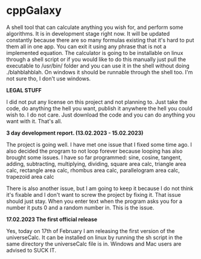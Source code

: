 # cppGalaxy
A shell tool that can calculate anything you wish for, and perform some algorithms. It is in development stage right now. It will be updated constantly because there are so many formulas existing that it's hard to put them all in one app. You can exit it using any phrase that is not a implemented equation. The calculator is going to be installable on linux through a shell script or if you would like to do this manually just pull the executable to /usr/bin/ folder and you can use it in the shell without doing ./blahblahblah. On windows it should be runnable through the shell too. I'm not sure tho, I don't use windows.

**LEGAL STUFF**

I did not put any license on this project and not planning to. Just take the code, do anything the hell you want, publish it anywhere the hell you could wish to. I do not care. Just download the code and you can do anything you want with it. That's all.


**3 day development report. (13.02.2023 - 15.02.2023)**


The project is going well. I have met one issue that I fixed some time ago. I also decided the program to not loop forever because looping has also brought some issues. I have so far programmed:
sine,
cosine,
tangent,
adding,
subtracting,
multiplying,
dividing,
square area calc,
triangle area calc,
rectangle area calc,
rhombus area calc,
parallelogram area calc,
trapezoid area calc

There is also another issue, but I am going to keep it because I do not think it's fixable and I don't want to screw the project by fixing it. That issue should just stay. When you enter text when the program asks you for a number it puts 0 and a random number in. This is the issue.


**17.02.2023 The first official release**

Yes, today on 17th of February I am releasing the first version of the universeCalc. It can be installed on linux by running the sh script in the same directory the universeCalc file is in. Windows and Mac users are advised to SUCK IT.
